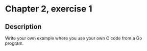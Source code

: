 # Chapter 2, exercise 1
## Description
Write your own example where you use your own C code from a Go program. 
